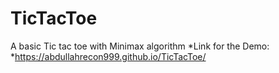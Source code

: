 # TicTacToe
A basic Tic tac toe with Minimax algorithm
*Link for the Demo: *https://abdullahrecon999.github.io/TicTacToe/

